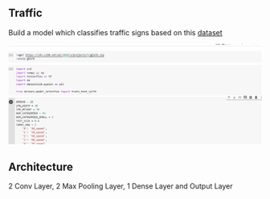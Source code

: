 ## Traffic
Build a model which classifies traffic signs based on this [dataset](http://benchmark.ini.rub.de/?section=gtsrb&subsection=news)

![Demo](demo.gif)

## Architecture
2 Conv Layer, 2 Max Pooling Layer, 1 Dense Layer and Output Layer

